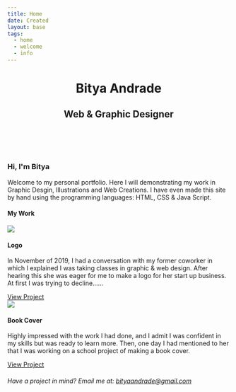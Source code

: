 ```yaml
---
title: Home
date: Created
layout: base
tags:
  - home
  - welcome
  - info
---
```


<!-- HEADER -->
<header class="home">
<div class="intro">
  <div class="intro-content">
    <h1>Bitya Andrade</h2>
    <h2>Web &amp; Graphic Designer</h2>
  </div>
</div>
</header>
<br>
<!-- ABOUT -->
<div class="container">
<section class="about">
<div class="about-content">
  <h3>Hi, I'm Bitya</h3>
  <p>Welcome to my personal portfolio. Here I will demonstrating my work in Graphic Desgin, Illustrations and Web Creations. I have even made this site by hand using the programming languages: HTML, CSS & Java Script.</p>
</div>
</section>

<!-- WORK lEFT -->    
  <h4>My Work</h4>
  <div class="homegrid">
    <div class="image-area-left">
    <img src="/images/logo.jpg"/>
    </div>
    <div class="text-box">
      <div class="text-box-content">
      <h4>Logo</h4>
      <p>In November of 2019, I had a conversation with my former coworker in which I explained I was taking classes in graphic & web design.  After hearing this she was eager for me to make a logo for her start up business.  At first I was trying to decline…... </p>
      <a href="/worklogo" class="button">View Project</a>
      </div>
    </div>

<!-- WORK RIGHT -->    
  <div class="image-area-right">
  <img src="/images/bookcover.jpg"/>
  </div>
  <div class="text-box">
    <div class="text-box-content">
    <h4>Book Cover</h4>
    <p>Highly impressed with the work I had done, and I admit I was confident in my skills but was ready to learn more.  Then, one day I had mentioned to her that I was working on a school project of making a book cover.</p>
    <a href="/bookcover" class="button">View Project</a>
    </div>
  </div>
</div>
</div>

<!-- CONTACT -->      
  <section class="contact">
    <div class="contact-content">
    <h6>Have a project in mind?
    Email me at: 
    <a class="email" href="malito:bityaandrade@gmail.com">bityaandrade@gmail.com</a></h6>
    </div>
  </section>
  <div class="image-divider">
  </div>